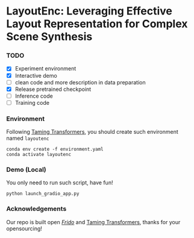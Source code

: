 # LayoutEnc: Leveraging Effective Layout Representation for Complex Scene Synthesis
### TODO
- [x] Experiment environment
- [x] Interactive demo
- [ ] clean code and more description in data preparation
- [x] Release pretrained checkpoint
- [ ] Inference code
- [ ] Training code
### Environment

Following [Taming Transformers](https://github.com/CompVis/taming-transformers), you should create such environment named `layoutenc`

```
conda env create -f environment.yaml
conda activate layoutenc
```

### Demo (Local)
You only need to run such script, have fun!
```
python launch_gradio_app.py
```

### Acknowledgements
Our repo is built open [*Frido*](https://github.com/davidhalladay/Frido) and [Taming Transformers](https://github.com/CompVis/taming-transformers), thanks for your opensourcing!
<!--
**LayoutEnc/LayoutEnc** is a ✨ _special_ ✨ repository because its `README.md` (this file) appears on your GitHub profile.

Here are some ideas to get you started:

- 🔭 I’m currently working on ...
- 🌱 I’m currently learning ...
- 👯 I’m looking to collaborate on ...
- 🤔 I’m looking for help with ...
- 💬 Ask me about ...
- 📫 How to reach me: ...
- 😄 Pronouns: ...
- ⚡ Fun fact: ...
-->
